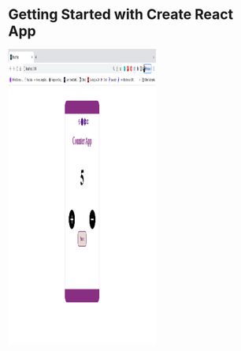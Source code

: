 # Getting Started with Create React App

<!-- [!image 100X200](/counter/src/assets/counter.png) -->

<img src="/counter/src/assets/counter.png" width="300"
height="600" >
